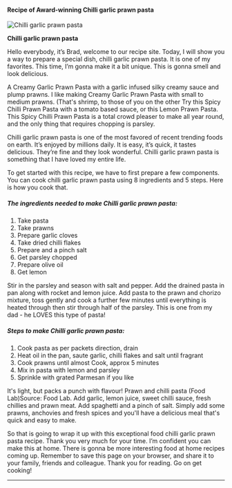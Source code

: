             

#### Recipe of Award-winning Chilli garlic prawn pasta

![Chilli garlic prawn pasta](https://img-global.cpcdn.com/recipes/155dc109a287640d/751x532cq70/chilli-garlic-prawn-pasta-recipe-main-photo.jpg)

**Chilli garlic prawn pasta**

Hello everybody, it’s Brad, welcome to our recipe site. Today, I will show you a way to prepare a special dish, chilli garlic prawn pasta. It is one of my favorites. This time, I’m gonna make it a bit unique. This is gonna smell and look delicious.

A Creamy Garlic Prawn Pasta with a garlic infused silky creamy sauce and plump prawns. I like making Creamy Garlic Prawn Pasta with small to medium prawns. (That's shrimp, to those of you on the other Try this Spicy Chilli Prawn Pasta with a tomato based sauce, or this Lemon Prawn Pasta. This Spicy Chilli Prawn Pasta is a total crowd pleaser to make all year round, and the only thing that requires chopping is parsley.

Chilli garlic prawn pasta is one of the most favored of recent trending foods on earth. It’s enjoyed by millions daily. It is easy, it’s quick, it tastes delicious. They’re fine and they look wonderful. Chilli garlic prawn pasta is something that I have loved my entire life.

To get started with this recipe, we have to first prepare a few components. You can cook chilli garlic prawn pasta using 8 ingredients and 5 steps. Here is how you cook that.

##### The ingredients needed to make Chilli garlic prawn pasta:

1.  Take pasta
2.  Take prawns
3.  Prepare garlic cloves
4.  Take dried chilli flakes
5.  Prepare and a pinch salt
6.  Get parsley chopped
7.  Prepare olive oil
8.  Get lemon

Stir in the parsley and season with salt and pepper. Add the drained pasta in pan along with rocket and lemon juice. Add pasta to the prawn and chorizo mixture, toss gently and cook a further few minutes until everything is heated through then stir through half of the parsley. This is one from my dad - he LOVES this type of pasta!

##### Steps to make Chilli garlic prawn pasta:

1.  Cook pasta as per packets direction, drain
2.  Heat oil in the pan, saute garlic, chilli flakes and salt until fragrant
3.  Cook prawns until almost Cook, approx 5 minutes
4.  Mix in pasta with lemon and parsley
5.  Sprinkle with grated Parmesan if you like

It's light, but packs a punch with flavour! Prawn and chilli pasta (Food Lab)Source: Food Lab. Add garlic, lemon juice, sweet chilli sauce, fresh chillies and prawn meat. Add spaghetti and a pinch of salt. Simply add some prawns, anchovies and fresh spices and you'll have a delicious meal that's quick and easy to make.

So that is going to wrap it up with this exceptional food chilli garlic prawn pasta recipe. Thank you very much for your time. I’m confident you can make this at home. There is gonna be more interesting food at home recipes coming up. Remember to save this page on your browser, and share it to your family, friends and colleague. Thank you for reading. Go on get cooking!

* * *
